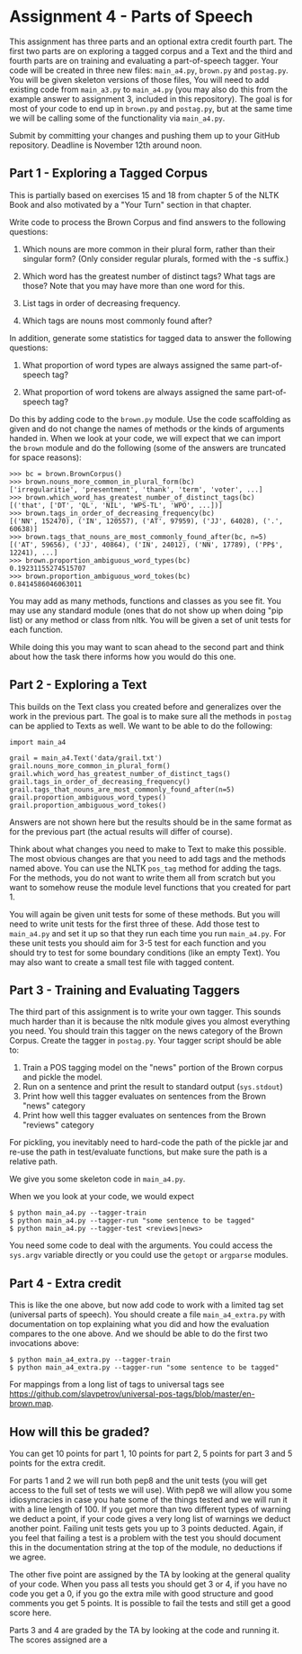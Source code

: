 # Assignment 4 - Parts of Speech

This assignment has three parts and an optional extra credit fourth part. The first two parts are on exploring a tagged corpus and a Text and the third and fourth parts are on training and evaluating a part-of-speech tagger. Your code will be created in three new files: `main_a4.py`, `brown.py` and `postag.py`. You will be given skeleton versions of those files, You will need to add existing code from `main_a3.py` to `main_a4.py` (you may also do this from the example answer to assignment 3, included in this repository). The goal is for most of your code to end up in `brown.py` and `postag.py`, but at the same time we will be calling some of the functionality via `main_a4.py`.

Submit by committing your changes and pushing them up to your GitHub repository. Deadline is November 12th around noon.


## Part 1 - Exploring a Tagged Corpus

This is partially based on exercises 15 and 18 from chapter 5 of the NLTK Book and also motivated by a "Your Turn" section in that chapter.

Write code to process the Brown Corpus and find answers to the following questions:

1. Which nouns are more common in their plural form, rather than their singular form? (Only consider regular plurals, formed with the -s suffix.)

2. Which word has the greatest number of distinct tags? What tags are those? Note that you may have more than one word for this.

3. List tags in order of decreasing frequency.

4. Which tags are nouns most commonly found after?

In addition, generate some statistics for tagged data to answer the following questions:

1. What proportion of word types are always assigned the same part-of-speech tag?

2. What proportion of word tokens are always assigned the same part-of-speech tag?

Do this by adding code to the `brown.py` module. Use the code scaffolding as given and do not change the names of methods or the kinds of arguments handed in.  When we look at your code, we will expect that we can import the `brown` module and do the following (some of the answers are truncated for space reasons):

```
>>> bc = brown.BrownCorpus()
>>> brown.nouns_more_common_in_plural_form(bc)
['irregularitie', 'presentment', 'thank', 'term', 'voter', ...]
>>> brown.which_word_has_greatest_number_of_distinct_tags(bc)
[('that', ['DT', 'QL', 'NIL', 'WPS-TL', 'WPO', ...])]
>>> brown.tags_in_order_of_decreasing_frequency(bc)
[('NN', 152470), ('IN', 120557), ('AT', 97959), ('JJ', 64028), ('.', 60638)]
>>> brown.tags_that_nouns_are_most_commonly_found_after(bc, n=5)
[('AT', 59656), ('JJ', 40864), ('IN', 24012), ('NN', 17789), ('PP$', 12241), ...]
>>> brown.proportion_ambiguous_word_types(bc)
0.19231155274515707
>>> brown.proportion_ambiguous_word_tokes(bc)
0.8414586046063011
```

You may add as many methods, functions and classes as you see fit. You may use any standard module (ones that do not show up when doing "pip list) or any method or class from nltk. You will be given a set of unit tests for each function.

While doing this you may want to scan ahead to the second part and think about how the task there informs how you would do this one.


## Part 2 - Exploring a Text

This builds on the Text class you created before and generalizes over the work in the previous part. The goal is to make sure all the methods in `postag` can be applied to Texts as well. We want to be able to do the following:

```
import main_a4

grail = main_a4.Text('data/grail.txt')
grail.nouns_more_common_in_plural_form()
grail.which_word_has_greatest_number_of_distinct_tags()
grail.tags_in_order_of_decreasing_frequency()
grail.tags_that_nouns_are_most_commonly_found_after(n=5)
grail.proportion_ambiguous_word_types()
grail.proportion_ambiguous_word_tokes()
```

Answers are not shown here but the results should be in the same format as for the previous part (the actual results will differ of course).

Think about what changes you need to make to Text to make this possible. The most obvious changes are that you need to add tags and the methods named above. You can use the NLTK `pos_tag` method for adding the tags. For the methods, you do not want to write them all from scratch but you want to somehow reuse the module level functions that you created for part 1.

You will again be given unit tests for some of these methods. But you will need to write unit tests for the first three of these. Add those test to `main_a4.py` and set it up so that they run each time you run `main_a4.py`. For these unit tests you should aim for 3-5 test for each function and you should try to test for some boundary conditions (like an empty Text). You may also want to create a small test file with tagged content.


## Part 3 - Training and Evaluating Taggers

The third part of this assignment is to write your own tagger. This sounds much harder than it is because the nltk module gives you almost everything you need. You should train this tagger on the news category of the Brown Corpus. Create the tagger in `postag.py`. Your tagger script should be able to:

1. Train a POS tagging model on the "news" portion of the Brown corpus and pickle the model.
1. Run on a sentence and print the result to standard output (`sys.stdout`)
1. Print how well this tagger evaluates on sentences from the Brown "news" category
1. Print how well this tagger evaluates on sentences from the Brown "reviews" category

For pickling, you inevitably need to hard-code the path of the pickle jar and re-use the path in test/evaluate functions, but make sure the path is a relative path.

We give you some skeleton code in `main_a4.py`.

When we you look at your code, we would expect

```
$ python main_a4.py --tagger-train
$ python main_a4.py --tagger-run "some sentence to be tagged"
$ python main_a4.py --tagger-test <reviews|news>
```

You need some code to deal with the arguments. You could access the `sys.argv` variable directly or you could use the `getopt` or `argparse` modules.


## Part 4 - Extra credit

This is like the one above, but now add code to work with a limited tag set (universal parts of speech). You should create a file `main_a4_extra.py` with documentation on top explaining what you did and how the evaluation compares to the one above. And we should be able to do the first two invocations above:

```
$ python main_a4_extra.py --tagger-train
$ python main_a4_extra.py --tagger-run "some sentence to be tagged"
```

For mappings from a long list of tags to universal tags see
https://github.com/slavpetrov/universal-pos-tags/blob/master/en-brown.map.


## How will this be graded?

You can get 10 points for part 1, 10 points for part 2, 5 points for part 3 and 5 points for the extra credit.

For parts 1 and 2 we will run both pep8 and the unit tests (you will get access to the full set of tests we will use). With pep8 we will allow you some idiosyncracies in case you hate some of the things tested and we will run it with a line length of 100. If you get more than two different types of warning we deduct a point, if your code gives a very long list of warnings we deduct another point. Failing unit tests gets you up to 3 points deducted. Again, if you feel that failing a test is a problem with the test you should document this in the documentation string at the top of the module, no deductions if we agree.

The other five point are assigned by the TA by looking at the general quality of your code. When you pass all tests you should get 3 or 4, if you have no code you get a 0, if you go the extra mile with good structure and good comments you get 5 points. It is possible to fail the tests and still get a good score here.

Parts 3 and 4 are graded by the TA by looking at the code and running it. The scores assigned are a
